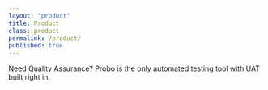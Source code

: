 ```yaml
---
layout: "product"
title: Product
class: product
permalink: /product/
published: true
---
```

Need Quality Assurance? Probo is the only automated testing tool with UAT built right in.